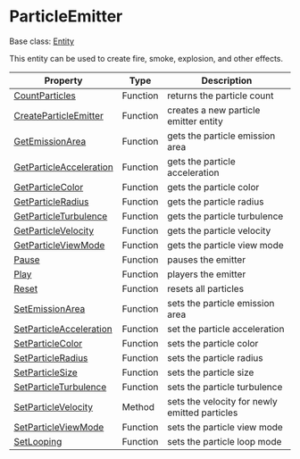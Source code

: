 # ParticleEmitter

Base class: [Entity](Entity.md)

This entity can be used to create fire, smoke, explosion, and other effects.

| Property | Type | Description |
|---|---|---|
| [CountParticles](CountParticles.md) | Function | returns the particle count |
| [CreateParticleEmitter](CreateParticleEmitter.md) | Function | creates a new particle emitter entity |
| [GetEmissionArea](GetEmissionArea.md) | Function | gets the particle emission area |
| [GetParticleAcceleration](GetParticleAcceleration.md) | Function | gets the particle acceleration |
| [GetParticleColor](GetParticleColor.md) | Function | gets the particle color |
| [GetParticleRadius](GetParticleRadius.md) | Function | gets the particle radius |
| [GetParticleTurbulence](GetParticleTurbulence.md) | Function | gets the particle turbulence |
| [GetParticleVelocity](GetParticleVelocity.md) | Function | gets the particle velocity |
| [GetParticleViewMode](GetParticleViewMode.md) | Function | gets the particle view mode |
| [Pause](Pause.md) | Function | pauses the emitter |
| [Play](Play.md) | Function | players the emitter |
| [Reset](Reset.md) | Function | resets all particles |
| [SetEmissionArea](SetEmissionArea.md) | Function | sets the particle emission area |
| [SetParticleAcceleration](SetParticleAcceleration.md) | Function | set the particle acceleration |
| [SetParticleColor](SetParticleColor.md) | Function | sets the particle color |
| [SetParticleRadius](SetParticleRadius.md) | Function | sets the particle radius |
| [SetParticleSize](SetParticleSize.md) | Function | sets the particle size |
| [SetParticleTurbulence](SetParticleTurbulence.md) | Function | sets the particle turbulence |
| [SetParticleVelocity](ParticleEmitter_SetParticleVelocity.md) | Method | sets the velocity for newly emitted particles |
| [SetParticleViewMode](SetParticleViewMode.md) | Function | sets the particle view mode |
| [SetLooping](SetLooping.md) | Function | sets the particle loop mode |
